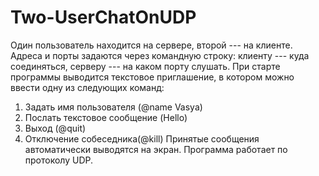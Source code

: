 # Two-UserChatOnUDP
Один пользователь находится на сервере, второй --- на клиенте. 
Адреса и порты задаются через командную строку: клиенту --- куда соединяться, серверу ---
на каком порту слушать. При старте программы выводится текстовое приглашение, в 
котором можно ввести одну из следующих команд:
1. Задать имя пользователя (@name Vasya)
2. Послать текстовое сообщение (Hello)
3. Выход (@quit)
4. Отключение собеседника(@kill)
Принятые сообщения автоматически выводятся на экран. Программа работает по протоколу 
UDP.
